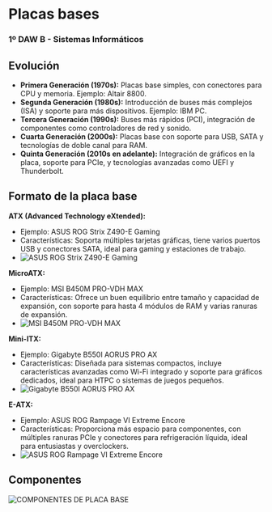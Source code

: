 # Placas bases
### 1º DAW B - Sistemas Informáticos

## Evolución
- **Primera Generación (1970s):** Placas base simples, con conectores para CPU y memoria. Ejemplo: Altair 8800.
- **Segunda Generación (1980s):** Introducción de buses más complejos (ISA) y soporte para más dispositivos. Ejemplo: IBM PC.
- **Tercera Generación (1990s):** Buses más rápidos (PCI), integración de componentes como controladores de red y sonido.
- **Cuarta Generación (2000s):** Placas base con soporte para USB, SATA y tecnologías de doble canal para RAM.
- **Quinta Generación (2010s en adelante):** Integración de gráficos en la placa, soporte para PCIe, y tecnologías avanzadas como UEFI y Thunderbolt.

## Formato de la placa base
**ATX (Advanced Technology eXtended):**
- Ejemplo: ASUS ROG Strix Z490-E Gaming
- Características: Soporta múltiples tarjetas gráficas, tiene varios puertos USB y conectores SATA, ideal para gaming y estaciones de trabajo.
- ![ASUS ROG Strix Z490-E Gaming](https://thumb.pccomponentes.com/w-530-530/articles/1079/10791369/1733-asus-rog-strix-z790-e-gaming-wifi-ii.jpg)
  
**MicroATX:**
- Ejemplo: MSI B450M PRO-VDH MAX
- Características: Ofrece un buen equilibrio entre tamaño y capacidad de expansión, con soporte para hasta 4 módulos de RAM y varias ranuras de expansión.
- ![MSI B450M PRO-VDH MAX](https://thumb.pccomponentes.com/w-530-530/articles/24/243062/1.jpg)
  
**Mini-ITX:**
- Ejemplo: Gigabyte B550I AORUS PRO AX
- Características: Diseñada para sistemas compactos, incluye características avanzadas como Wi-Fi integrado y soporte para gráficos dedicados, ideal para HTPC o sistemas de juegos pequeños.
- ![Gigabyte B550I AORUS PRO AX](https://thumb.pccomponentes.com/w-530-530/articles/30/300757/1892-gigabyte-b550i-aorus-pro-ax.jpg)

**E-ATX:**
- Ejemplo: ASUS ROG Rampage VI Extreme Encore
- Características: Proporciona más espacio para componentes, con múltiples ranuras PCIe y conectores para refrigeración líquida, ideal para entusiastas y overclockers.
- ![ASUS ROG Rampage VI Extreme Encore](https://m.media-amazon.com/images/I/71I2Z7LaoYL._AC_SX679_.jpg)

## Componentes
![COMPONENTES DE PLACA BASE](https://probandohardware.com/wp-content/uploads/2020/07/3.0_conexiones.jpg)
